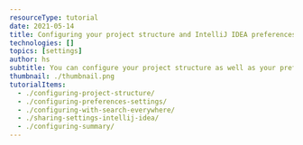 ```yaml
---
resourceType: tutorial
date: 2021-05-14
title: Configuring your project structure and IntelliJ IDEA preferences/settings
technologies: []
topics: [settings]
author: hs
subtitle: You can configure your project structure as well as your preferences/settings for IntelliJ IDEA. 
thumbnail: ./thumbnail.png
tutorialItems:
  - ./configuring-project-structure/
  - ./configuring-preferences-settings/
  - ./configuring-with-search-everywhere/
  - ./sharing-settings-intellij-idea/
  - ./configuring-summary/
---
```



